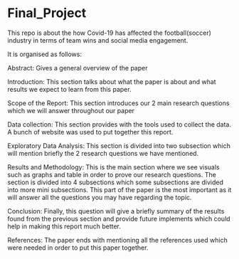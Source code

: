 # Final_Project

This repo is about the how Covid-19 has affected the football(soccer) industry in terms of team wins and social media engagement.

It is organised as follows:

Abstract: Gives a general overview of the paper

Introduction: This section talks about what the paper is about and what results we expect to learn from this paper.

Scope of the Report: This section introduces our 2 main research questions which we will answer throughout our paper

Data collection: This section provides with the tools used to collect the data. A bunch of website was used to put together this report.

Exploratory Data Analysis: This section is divided into two subsection which will mention briefly the 2 research questions we have mentioned.

Results and Methodology: This is the main section where we see visuals such as graphs and table in order to prove our research questions. The section is divided into 4 subsections which some subsections are divided into more mini subsections. This part of the paper is the most important as it will answer all the questions you may have regarding the topic.

Conclusion: Finally, this question will give a briefly summary of the results found from the previous section and provide future implements which could help in making this report much better. 

References: The paper ends with mentioning all the references used which were needed in order to put this paper together.